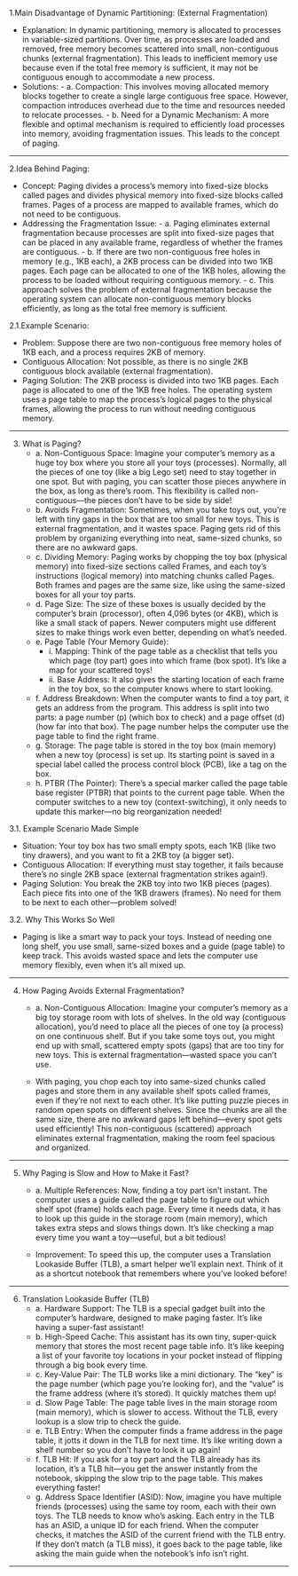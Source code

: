 1.Main Disadvantage of Dynamic Partitioning: (External Fragmentation)
   - Explanation: In dynamic partitioning, memory is allocated to processes in variable-sized partitions. Over time, as processes are loaded and removed, free memory       becomes scattered into small, non-contiguous chunks (external fragmentation). This leads to inefficient memory use because even if the total free memory is            sufficient, it may not be contiguous enough to accommodate a new process.
   - Solutions:
    - a. Compaction: This involves moving allocated memory blocks together to create a single large contiguous free space. However, compaction introduces overhead due          to the time and resources needed to relocate processes. 
    - b. Need for a Dynamic Mechanism: A more flexible and optimal mechanism is required to efficiently load processes into memory, avoiding fragmentation issues.              This leads to the concept of paging.
---     
2.Idea Behind Paging:
   - Concept: Paging divides a process’s memory into fixed-size blocks called pages and divides physical memory into fixed-size blocks called frames. Pages of a            process are mapped to available frames, which do not need to be contiguous.
   - Addressing the Fragmentation Issue:
    - a. Paging eliminates external fragmentation because processes are split into fixed-size pages that can be placed in any available frame, regardless of whether            the frames are contiguous. 
    - b. If there are two non-contiguous free holes in memory (e.g., 1KB each), a 2KB process can be divided into two 1KB pages. Each page can be allocated to one of           the 1KB holes, allowing the process to be loaded without requiring contiguous memory. 
    - c. This approach solves the problem of external fragmentation because the operating system can allocate non-contiguous memory blocks efficiently, as long as the          total free memory is sufficient.
     
2.1.Example Scenario:
   - Problem: Suppose there are two non-contiguous free memory holes of 1KB each, and a process requires 2KB of memory.
   - Contiguous Allocation: Not possible, as there is no single 2KB contiguous block available (external fragmentation).
   - Paging Solution: The 2KB process is divided into two 1KB pages. Each page is allocated to one of the 1KB free holes. The operating system uses a page table to         map the process’s logical pages to the physical frames, allowing the process to run without needing contiguous memory.
---
3. What is Paging? 
   - a. Non-Contiguous Space: Imagine your computer’s memory as a huge toy box where you store all your toys (processes). Normally, all the pieces of one toy (like a big Lego set) need to stay together in one spot. But with paging, you can scatter those pieces anywhere in the box, as long as there’s room. This flexibility is called non-contiguous—the pieces don’t have to be side by side!
   - b. Avoids Fragmentation: Sometimes, when you take toys out, you’re left with tiny gaps in the box that are too small for new toys. This is external fragmentation, and it wastes space. Paging gets rid of this problem by organizing everything into neat, same-sized chunks, so there are no awkward gaps.
   - c. Dividing Memory: Paging works by chopping the toy box (physical memory) into fixed-size sections called Frames, and each toy’s instructions (logical memory) into matching chunks called Pages. Both frames and pages are the same size, like using the same-sized boxes for all your toy parts.
   - d. Page Size: The size of these boxes is usually decided by the computer’s brain (processor), often 4,096 bytes (or 4KB), which is like a small stack of papers. Newer computers might use different sizes to make things work even better, depending on what’s needed.
   - e. Page Table (Your Memory Guide):
      - i. Mapping: Think of the page table as a checklist that tells you which page (toy part) goes into which frame (box spot). It’s like a map for your scattered toys!
      - ii. Base Address: It also gives the starting location of each frame in the toy box, so the computer knows where to start looking.
    - f. Address Breakdown: When the computer wants to find a toy part, it gets an address from the program. This address is split into two parts: a page number (p) (which box to check) and a page offset (d) (how far into that box). The page number helps the computer use the page table to find the right frame.
    - g. Storage: The page table is stored in the toy box (main memory) when a new toy (process) is set up. Its starting point is saved in a special label called the process control block (PCB), like a tag on the box.
    - h. PTBR (The Pointer): There’s a special marker called the page table base register (PTBR) that points to the current page table. When the computer switches to a new toy (context-switching), it only needs to update this marker—no big reorganization needed!
      
3.1. Example Scenario Made Simple
   - Situation: Your toy box has two small empty spots, each 1KB (like two tiny drawers), and you want to fit a 2KB toy (a bigger set).
   - Contiguous Allocation: If everything must stay together, it fails because there’s no single 2KB space (external fragmentation strikes again!).
   - Paging Solution: You break the 2KB toy into two 1KB pieces (pages). Each piece fits into one of the 1KB drawers (frames). No need for them to be next to each other—problem solved!
     
3.2. Why This Works So Well
   - Paging is like a smart way to pack your toys. Instead of needing one long shelf, you use small, same-sized boxes and a guide (page table) to keep track. This avoids wasted space and lets the computer use memory flexibly, even when it’s all mixed up.
---
4. How Paging Avoids External Fragmentation?
   - a. Non-Contiguous Allocation: Imagine your computer’s memory as a big toy storage room with lots of shelves. In the old way (contiguous allocation), you’d need to place all the pieces of one toy (a process) on one continuous shelf. But if you take some toys out, you might end up with small, scattered empty spots (gaps) that are too tiny for new toys. This is external fragmentation—wasted space you can’t use.

    - With paging, you chop each toy into same-sized chunks called pages and store them in any available shelf spots called frames, even if they’re not next to each other. It’s like putting puzzle pieces in random open spots on different shelves. Since the chunks are all the same size, there are no awkward gaps left behind—every spot gets used efficiently! This non-contiguous (scattered) approach eliminates external fragmentation, making the room feel spacious and organized.
---    
5. Why Paging is Slow and How to Make it Fast?
    - a. Multiple References: Now, finding a toy part isn’t instant. The computer uses a guide called the page table to figure out which shelf spot (frame) holds each page. Every time it needs data, it has to look up this guide in the storage room (main memory), which takes extra steps and slows things down. It’s like checking a map every time you want a toy—useful, but a bit tedious!

    - Improvement: To speed this up, the computer uses a Translation Lookaside Buffer (TLB), a smart helper we’ll explain next. Think of it as a shortcut notebook that remembers where you’ve looked before!
---
6. Translation Lookaside Buffer (TLB)
    - a. Hardware Support: The TLB is a special gadget built into the computer’s hardware, designed to make paging faster. It’s like having a super-fast assistant!
    - b. High-Speed Cache: This assistant has its own tiny, super-quick memory that stores the most recent page table info. It’s like keeping a list of your                 favorite toy locations in your pocket instead of flipping through a big book every time.
    - c. Key-Value Pair: The TLB works like a mini dictionary. The “key” is the page number (which page you’re looking for), and the “value” is the frame address            (where it’s stored). It quickly matches them up!
    - d. Slow Page Table: The page table lives in the main storage room (main memory), which is slower to access. Without the TLB, every lookup is a slow trip to check the guide.
    - e. TLB Entry: When the computer finds a frame address in the page table, it jotts it down in the TLB for next time. It’s like writing down a shelf number so you don’t have to look it up again!
    - f. TLB Hit: If you ask for a toy part and the TLB already has its location, it’s a TLB hit—you get the answer instantly from the notebook, skipping the slow trip to the page table. This makes everything faster!
    - g. Address Space Identifier (ASID): Now, imagine you have multiple friends (processes) using the same toy room, each with their own toys. The TLB needs to know who’s asking. Each entry in the TLB has an ASID, a unique ID for each friend. When the computer checks, it matches the ASID of the current friend with the TLB entry. If they don’t match (a TLB miss), it goes back to the page table, like asking the main guide when the notebook’s info isn’t right.
---
